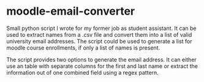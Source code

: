 # moodle-email-converter

Small python script I wrote for my former job as student assistant. It can be used to extract names from a .csv file and convert them into a list of valid university email addresses.
The script could be used to generate a list for moodle course enrollments, if only a list of names is present.

The script provides two options to generate the email address. It can either use an table with separate columns for the first and last name or extract the information out of one combined field using a regex pattern. 
